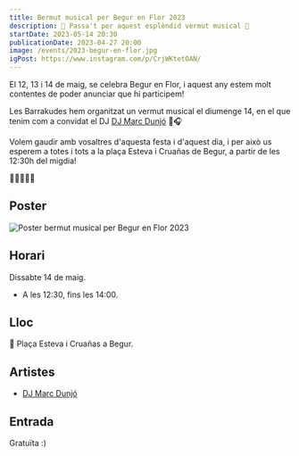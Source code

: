 ```yaml
---
title: Bermut musical per Begur en Flor 2023
description: 🌸 Passa't per aquest esplèndid vermut musical 🌹
startDate: 2023-05-14 20:30
publicationDate: 2023-04-27 20:00
image: /events/2023-begur-en-flor.jpg
igPost: https://www.instagram.com/p/CrjWKtetOAN/
---
```


El 12, 13 i 14 de maig, se celebra Begur en Flor, i aquest any estem molt contentes de poder anunciar que hi participem!

Les Barrakudes hem organitzat un vermut musical el diumenge 14, en el que tenim com a convidat el DJ [DJ Marc Dunjó](https://www.instagram.com/marcdunjo) 🤪🎧

Volem gaudir amb vosaltres d'aquesta festa i d'aquest dia, i per això us esperem a totes i tots a la plaça Esteva i Cruañas de Begur, a partir de les 12:30h del migdia!

🌸🌼🌻🌺🌹

## Poster

![Poster bermut musical per Begur en Flor 2023](/events/2023-begur-en-flor.jpg)

## Horari

Dissabte 14 de maig.

- A les 12:30, fins les 14:00.

## Lloc

📍 Plaça Esteva i Cruañas a Begur.

## Artistes

- [DJ Marc Dunjó](https://www.instagram.com/marcdunjo)

## Entrada

Gratuïta :)
